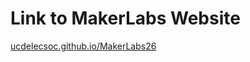 # Link to MakerLabs Website
[ucdelecsoc.github.io/MakerLabs26](https://ucdelecsoc.github.io/MakerLabs26)
